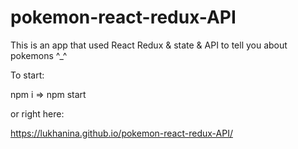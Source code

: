 # pokemon-react-redux-API
This is an app that used React Redux &amp; state &amp; API to tell you about pokemons ^_^

To start:

npm i =>
npm start

or right here:

https://lukhanina.github.io/pokemon-react-redux-API/
